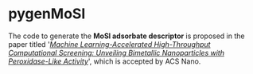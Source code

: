 # pygenMoSl
The code to generate the **MoSl adsorbate descriptor** is proposed in the paper titled '*[Machine Learning-Accelerated High-Throughput Computational Screening: Unveiling Bimetallic Nanoparticles with Peroxidase-Like Activity](xxxxxx)*', which is accepted by ACS Nano.
